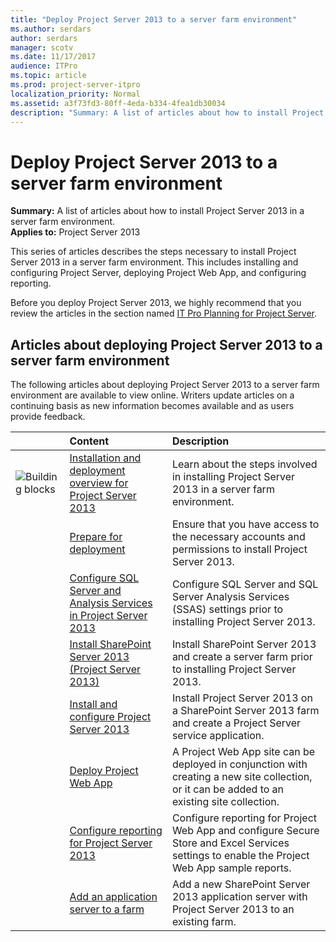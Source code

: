 ```yaml
---
title: "Deploy Project Server 2013 to a server farm environment"
ms.author: serdars
author: serdars
manager: scotv
ms.date: 11/17/2017
audience: ITPro
ms.topic: article
ms.prod: project-server-itpro
localization_priority: Normal
ms.assetid: a3f73fd3-80ff-4eda-b334-4fea1db30034
description: "Summary: A list of articles about how to install Project Server 2013 in a server farm environment."
---
```


# Deploy Project Server 2013 to a server farm environment
 
 **Summary:** A list of articles about how to install Project Server 2013 in a server farm environment.<br/>
**Applies to:** Project Server 2013
  
This series of articles describes the steps necessary to install Project Server 2013 in a server farm environment. This includes installing and configuring Project Server, deploying Project Web App, and configuring reporting.
  
Before you deploy Project Server 2013, we highly recommend that you review the articles in the section named [IT Pro Planning for Project Server](it-pro-planning-for-project-server-2016.md).
  
## Articles about deploying Project Server 2013 to a server farm environment

The following articles about deploying Project Server 2013 to a server farm environment are available to view online. Writers update articles on a continuing basis as new information becomes available and as users provide feedback.
  
||**Content**|**Description**|
|:-----|:-----|:-----|
|![Building blocks](images/mod_icon_buildingblock_M.png)|[Installation and deployment overview for Project Server 2013](installation-and-deployment-overview-for-project-server-2013.md) <br/> |Learn about the steps involved in installing Project Server 2013 in a server farm environment.  <br/> |
||[Prepare for deployment](https://technet.microsoft.com/library/5eb36d04-7d13-4495-a00e-dfa28986223c.aspx) <br/> |Ensure that you have access to the necessary accounts and permissions to install Project Server 2013.  <br/> |
||[Configure SQL Server and Analysis Services in Project Server 2013](configure-sql-server-and-analysis-services-in-project-server-2013-0.md) <br/> |Configure SQL Server and SQL Server Analysis Services (SSAS) settings prior to installing Project Server 2013.  <br/> |
||[Install SharePoint Server 2013 (Project Server 2013)](install-sharepoint-server-2013-project-server-2013.md) <br/> |Install SharePoint Server 2013 and create a server farm prior to installing Project Server 2013.  <br/> |
||[Install and configure Project Server 2013](install-and-configure-project-server-2013.md) <br/> |Install Project Server 2013 on a SharePoint Server 2013 farm and create a Project Server service application.  <br/> |
||[Deploy Project Web App](deploy-project-web-app-0.md) <br/> |A Project Web App site can be deployed in conjunction with creating a new site collection, or it can be added to an existing site collection.  <br/> |
||[Configure reporting for Project Server 2013](https://technet.microsoft.com/library/1882695e-50f4-4bc7-9f15-18365f96caf5.aspx) <br/> |Configure reporting for Project Web App and configure Secure Store and Excel Services settings to enable the Project Web App sample reports.  <br/> |
||[Add an application server to a farm](https://technet.microsoft.com/library/e09eba0f-9931-4684-9a3a-c6c68cac8664.aspx) <br/> |Add a new SharePoint Server 2013 application server with Project Server 2013 to an existing farm.  <br/> |
   

